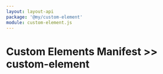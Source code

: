 ```yaml
---
layout: layout-api
package: '@my/custom-element'
module: custom-element.js
---
```


# Custom Elements Manifest >> custom-element
